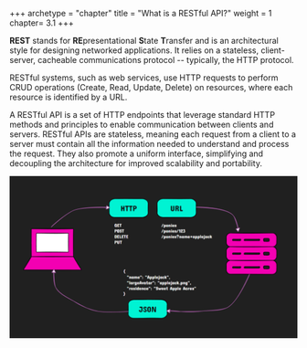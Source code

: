 +++
archetype = "chapter"
title = "What is a RESTful API?"
weight = 1
chapter= 3.1
+++

**REST** stands for **RE**presentational **S**tate **T**ransfer and is an architectural style for designing networked applications. It relies on a stateless, client-server, cacheable communications protocol -- typically, the HTTP protocol. 

RESTful systems, such as web services, use HTTP requests to perform CRUD operations (Create, Read, Update, Delete) on resources, where each resource is identified by a URL.

A RESTful API is a set of HTTP endpoints that leverage standard HTTP methods and principles to enable communication between clients and servers. RESTful APIs are stateless, meaning each request from a client to a server must contain all the information needed to understand and process the request. They also promote a uniform interface, simplifying and decoupling the architecture for improved scalability and portability.

![diagram of RESTful HTTP request](rest.png)